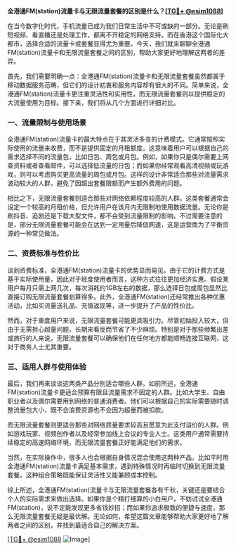 **全港通FM(station)流量卡与无限流量套餐的区别是什么？[[TG💪+ @esim1088](https://t.me/s/esim1088)]**

在当今数字化时代，手机流量已成为我们日常生活中不可或缺的一部分。无论是刷短视频、看直播还是处理工作，都离不开稳定的网络支持。而在香港这个国际化大都市，选择合适的流量卡或套餐显得尤为重要。今天，我们就来聊聊全港通FM(station)流量卡和无限流量套餐之间的区别，帮助大家更好地理解这两者的差异。

首先，我们需要明确一点：全港通FM(station)流量卡和无限流量套餐虽然都属于移动数据服务范畴，但它们的设计初衷和服务内容却有很大的不同。简单来说，全港通FM(station)流量卡更注重灵活性和实用性，而无限流量套餐则以提供稳定的大流量使用为目标。接下来，我们将从几个方面进行详细对比。

### 一、流量限制与使用场景

全港通FM(station)流量卡的最大特点在于其灵活多变的计费模式。它通常按照实际使用的流量来收费，而不是提供固定的月租额度。这意味着用户可以根据自己的需求选择不同的流量包，比如日包、周包或月包。例如，如果你只是偶尔需要上网查资料或者查看邮件，可以选择低流量的日包；而如果你经常观看高清视频或玩游戏，则可以考虑购买更高流量的周包或月包。这样的设计非常适合那些对流量需求波动较大的人群，避免了因超出套餐限额而产生额外费用的问题。

相比之下，无限流量套餐则适合那些对网络依赖程度较高的人群。这类套餐通常会设定一个较高的月租价格，但允许用户在该月内无限制地使用数据流量。无论你是刷抖音、追剧还是下载大型文件，都不会受到流量限制的影响。不过需要注意的是，部分无限流量套餐可能会在达到一定用量后降低网速，这是运营商为了平衡资源的一种常见做法。

### 二、资费标准与性价比

谈到资费标准，全港通FM(station)流量卡的优势显而易见。由于它的计费方式是基于实际使用量，因此对于轻度使用者而言，这种方式往往更加经济实惠。假设某用户每月只需上网几次，每次消耗约1GB左右的数据，那么选择日包或周包显然比直接订购无限流量套餐划算得多。此外，全港通FM(station)还经常推出各种优惠活动，比如买流量送礼品、充值返现等，进一步提升了产品的性价比。

然而，对于重度用户来说，无限流量套餐可能更具吸引力。尽管初始投入较大，但由于无需担心超量问题，长期来看反而节省了不少麻烦。特别是对于那些频繁出差或旅行的人来说，无限流量套餐可以确保他们在任何地方都能顺畅连接互联网，这对于商务人士尤其重要。

### 三、适用人群与使用体验

最后，我们再来谈谈这两类产品分别适合哪些人群。如前所述，全港通FM(station)流量卡更适合预算有限且流量需求不固定的人群。比如大学生、自由职业者以及偶尔需要用到网络的普通消费者。他们可以根据自己的实际需要随时调整流量包大小，既不会浪费资源也不会因为超量而被扣款。

而无限流量套餐则更适合那些对网络质量要求较高且愿意为此支付溢价的人群。例如游戏玩家、视频创作者以及经常参加线上会议的专业人士。这类用户通常需要持续稳定的高速网络环境，而无限流量套餐正好能满足他们的需求。

当然，在实际操作中，很多人也会根据自身情况混合使用这两种产品。比如平时用全港通FM(station)流量卡满足基本需求，遇到特殊情况时再临时切换到无限流量套餐。这种组合策略既能保证灵活性又能兼顾成本控制。

综上所述，全港通FM(station)流量卡与无限流量套餐各有千秋，关键还是要结合个人的实际需求来做出选择。如果你是个精打细算的小白用户，不妨试试全港通FM(station)，说不定能发现更多省钱妙招；而如果你追求极致的便捷与速度，那么无限流量套餐无疑是最优解。无论如何，希望这篇文章能够帮助大家更好地了解两者之间的区别，并找到最适合自己的解决方案。

[[TG💪+ @esim1088](https://t.me/s/esim1088) ![Image](https://i.postimg.cc/4NQfJmqS/Snipaste-2025-05-13-00-14-12.png)]